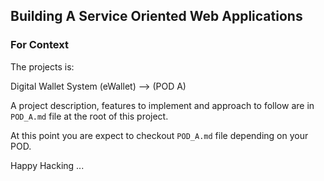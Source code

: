 ## Building A Service Oriented Web Applications

### For Context

The projects is:

Digital Wallet System (eWallet) --> (POD A)

A project description, features to implement and approach to follow are in `POD_A.md` file at the root of this project.

At this point you are expect to checkout `POD_A.md` file depending on your POD.

Happy Hacking ...
